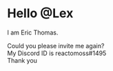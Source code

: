 # Hello @Lex
I am Eric Thomas.

Could you please invite me again?
<br/>
My Discord ID is reactomoss#1495
<br/>
Thank you
